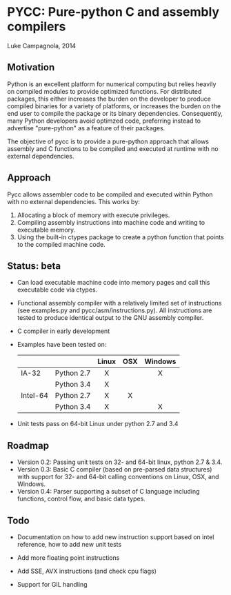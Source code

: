 PYCC: Pure-python C and assembly compilers
==========================================

Luke Campagnola, 2014


Motivation
----------

Python is an excellent platform for numerical computing but relies
heavily on compiled modules to provide optimized functions. For 
distributed packages, this either increases the burden on the developer
to produce compiled binaries for a variety of platforms, or increases
the burden on the end user to compile the package or its binary 
dependencies. Consequently, many Python developers avoid optimzed
code, preferring instead to advertise "pure-python" as a feature
of their packages.

The objective of pycc is to provide a pure-python approach that
allows assembly and C functions to be compiled and executed at runtime
with no external dependencies. 


Approach
--------

Pycc allows assembler code to be compiled and executed within Python 
with no external dependencies. This works by:

1. Allocating a block of memory with execute privileges.
2. Compiling assembly instructions into machine code and writing to
   executable memory. 
3. Using the built-in ctypes package to create a python function that
   points to the compiled machine code. 


Status: beta
------------

* Can load executable machine code into memory pages
  and call this executable code via ctypes.
* Functional assembly compiler with a relatively limited set of instructions
  (see examples.py and pycc/asm/instructions.py). All instructions
  are tested to produce identical output to the GNU assembly compiler.
* C compiler in early development 
* Examples have been tested on:

  |           |            |  Linux  |   OSX   | Windows |
  |:----------|:-----------|:-------:|:-------:|:-------:|
  |  IA-32    | Python 2.7 |    X    |         |    X    |
  |           | Python 3.4 |    X    |         |         |
  | Intel-64  | Python 2.7 |    X    |    X    |         |
  |           | Python 3.4 |    X    |         |    X    |

* Unit tests pass on 64-bit Linux under python 2.7 and 3.4


Roadmap
-------

* Version 0.2: Passing unit tests on 32- and 64-bit linux, python 2.7 & 3.4.
* Version 0.3: Basic C compiler (based on pre-parsed data structures) with 
  support for 32- and 64-bit calling conventions on Linux, OSX, and Windows.
* Version 0.4: Parser supporting a subset of C language including functions,
  control flow, and basic data types. 


Todo
----

* Documentation on how to add new instruction support based on intel reference, 
  how to add new unit tests

* Add more floating point instructions

* Add SSE, AVX instructions  (and check cpu flags)

* Support for GIL handling
